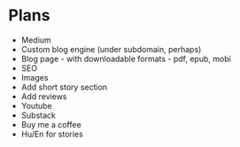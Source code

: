 # Plans

- Medium
- Custom blog engine (under subdomain, perhaps)
- Blog page - with downloadable formats - pdf, epub, mobi
- SEO
- Images
- Add short story section
- Add reviews
- Youtube
- Substack
- Buy me a coffee
- Hu/En for stories
